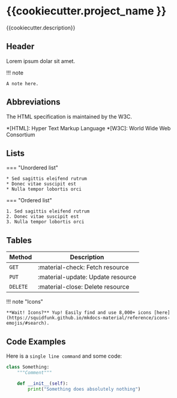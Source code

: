 # {{cookiecutter.project_name }}

{{cookiecutter.description}}

## Header
Lorem ipsum dolar sit amet.

!!! note

    A note here.


## Abbreviations

The HTML specification is maintained by the W3C.

*[HTML]: Hyper Text Markup Language
*[W3C]:  World Wide Web Consortium

## Lists

=== "Unordered list"

    * Sed sagittis eleifend rutrum
    * Donec vitae suscipit est
    * Nulla tempor lobortis orci

=== "Ordered list"

    1. Sed sagittis eleifend rutrum
    2. Donec vitae suscipit est
    3. Nulla tempor lobortis orci

## Tables

| Method      | Description                          |
| ----------- | ------------------------------------ |
| `GET`       | :material-check:     Fetch resource  |
| `PUT`       | :material-update:    Update resource |
| `DELETE`    | :material-close:     Delete resource |

!!! note "Icons"

    **Wait! Icons?** Yup! Easily find and use 8,000+ icons [here](https://squidfunk.github.io/mkdocs-material/reference/icons-emojis/#search).

## Code Examples

Here is a `single line command` and some code:
```python
class Something:
    """Comment"""

    def __init__(self):
        print("Something does absolutely nothing")
```
